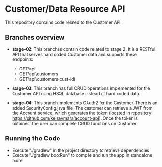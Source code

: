 # Customer/Data Resource API
This repository contains code related to the Customer API

## Branches overview

- **stage-02**: This branches contain code related to stage 2. It is a RESTful API that serves hard coded Customer data and supports these endpoints:
  - GET\api
  - GET\api\customers
  - GET\api\customers\{cust-id}

- **stage-03**: This branch has full CRUD operations implemented for the Customer API using HSQL database instead of hard coded data. 

- **stage-04**: This branch implements OAuth2 for the Customer. There is an added SecurityConfig.java file
-The customer can retrieve a JWT from the Account service, which generates the token (located in repository:  https://github.com/kelseymara/account-api). Once the token is obtained, the user can complete CRUD functions on Customer.
  
  
## Running the Code
- Execute "./gradlew" in the project directory to retrieve dependencies
- Execute "./gradlew bootRun" to compile and run the app in standalone more
